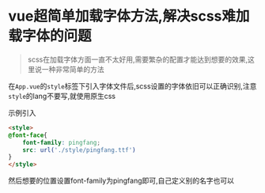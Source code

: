 # vue超简单加载字体方法,解决scss难加载字体的问题

> scss在加载字体方面一直不太好用,需要繁杂的配置才能达到想要的效果,这里说一种非常简单的方法

在`App.vue`的`style`标签下引入字体文件后,scss设置的字体依旧可以正确识别,注意`style`的lang不要写,就使用原生css

示例引入
```html
<style>
@font-face{
    font-family: pingfang;
    src: url('./style/pingfang.ttf')
}
</style>
```

然后想要的位置设置font-family为pingfang即可,自己定义别的名字也可以